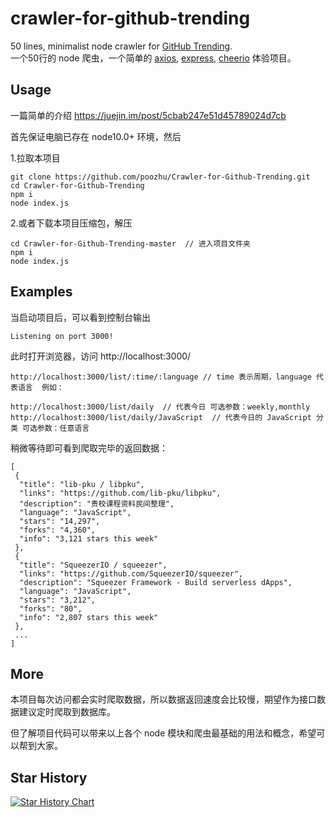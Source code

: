 # crawler-for-github-trending  
50 lines, minimalist node crawler for [GitHub Trending](https://github.com/trending?since=daily).  
一个50行的 node 爬虫，一个简单的 [axios](https://github.com/axios/axios), [express](https://github.com/expressjs/express), [cheerio](https://github.com/cheeriojs/cheerio) 体验项目。  

## Usage  
一篇简单的介绍 https://juejin.im/post/5cbab247e51d45789024d7cb   

首先保证电脑已存在 node10.0+ 环境，然后  

1.拉取本项目  
```
git clone https://github.com/poozhu/Crawler-for-Github-Trending.git
cd Crawler-for-Github-Trending
npm i
node index.js
```
2.或者下载本项目压缩包，解压
```
cd Crawler-for-Github-Trending-master  // 进入项目文件夹
npm i
node index.js
```

## Examples  
当启动项目后，可以看到控制台输出
```
Listening on port 3000!
```
此时打开浏览器，访问 http://localhost:3000/
```
http://localhost:3000/list/:time/:language // time 表示周期，language 代表语言  例如：

http://localhost:3000/list/daily  // 代表今日 可选参数：weekly,monthly
http://localhost:3000/list/daily/JavaScript  // 代表今日的 JavaScript 分类 可选参数：任意语言
```

稍微等待即可看到爬取完毕的返回数据：
```
[
 {
  "title": "lib-pku / libpku",
  "links": "https://github.com/lib-pku/libpku",
  "description": "贵校课程资料民间整理",
  "language": "JavaScript",
  "stars": "14,297",
  "forks": "4,360",
  "info": "3,121 stars this week"
 },
 {
  "title": "SqueezerIO / squeezer",
  "links": "https://github.com/SqueezerIO/squeezer",
  "description": "Squeezer Framework - Build serverless dApps",
  "language": "JavaScript",
  "stars": "3,212",
  "forks": "80",
  "info": "2,807 stars this week"
 },
 ...
]
```

## More
本项目每次访问都会实时爬取数据，所以数据返回速度会比较慢，期望作为接口数据建议定时爬取到数据库。

但了解项目代码可以带来以上各个 node 模块和爬虫最基础的用法和概念，希望可以帮到大家。

## Star History

[![Star History Chart](https://api.star-history.com/svg?repos=poozhu/Crawler-for-Github-Trending&type=Date)](https://star-history.com/#poozhu/Crawler-for-Github-Trending&Date)


